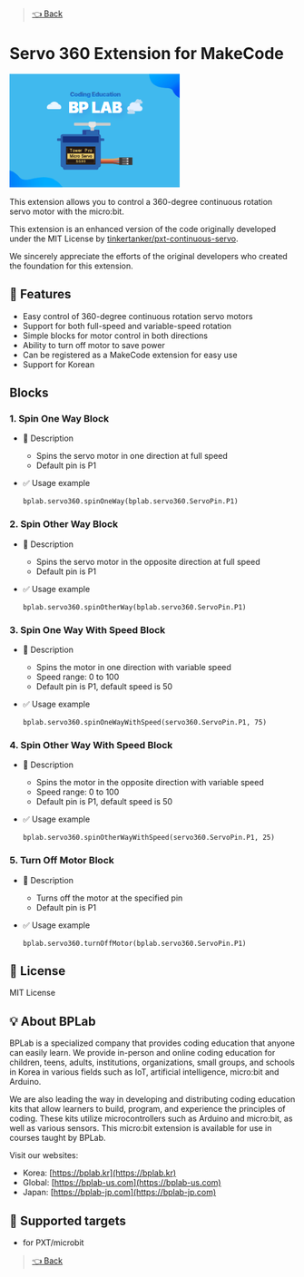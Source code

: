 > [👈 Back](../README.md)

# Servo 360 Extension for MakeCode

![Servo Image](./icon.png)

This extension allows you to control a 360-degree continuous rotation servo motor with the micro:bit.

This extension is an enhanced version of the code originally developed under the MIT License by [tinkertanker/pxt-continuous-servo](https://github.com/tinkertanker/pxt-continuous-servo.git).

We sincerely appreciate the efforts of the original developers who created the foundation for this extension.

## 🚀 Features

- Easy control of 360-degree continuous rotation servo motors
- Support for both full-speed and variable-speed rotation
- Simple blocks for motor control in both directions
- Ability to turn off motor to save power
- Can be registered as a MakeCode extension for easy use
- Support for Korean

## Blocks

### 1. Spin One Way Block

- 🔹 Description

  - Spins the servo motor in one direction at full speed
  - Default pin is P1

- ✅ Usage example

  ```blocks
  bplab.servo360.spinOneWay(bplab.servo360.ServoPin.P1)
  ```

### 2. Spin Other Way Block

- 🔹 Description

  - Spins the servo motor in the opposite direction at full speed
  - Default pin is P1

- ✅ Usage example

  ```blocks
  bplab.servo360.spinOtherWay(bplab.servo360.ServoPin.P1)
  ```

### 3. Spin One Way With Speed Block

- 🔹 Description

  - Spins the motor in one direction with variable speed
  - Speed range: 0 to 100
  - Default pin is P1, default speed is 50

- ✅ Usage example

  ```blocks
  bplab.servo360.spinOneWayWithSpeed(servo360.ServoPin.P1, 75)
  ```

### 4. Spin Other Way With Speed Block

- 🔹 Description

  - Spins the motor in the opposite direction with variable speed
  - Speed range: 0 to 100
  - Default pin is P1, default speed is 50

- ✅ Usage example

  ```blocks
  bplab.servo360.spinOtherWayWithSpeed(servo360.ServoPin.P1, 25)
  ```

### 5. Turn Off Motor Block

- 🔹 Description

  - Turns off the motor at the specified pin
  - Default pin is P1

- ✅ Usage example

  ```blocks
  bplab.servo360.turnOffMotor(bplab.servo360.ServoPin.P1)
  ```

## 📜 License

MIT License

## 💡 About BPLab

BPLab is a specialized company that provides coding education that anyone can easily learn. We provide in-person and online coding education for children, teens, adults, institutions, organizations, small groups, and schools in Korea in various fields such as IoT, artificial intelligence, micro:bit and Arduino.

We are also leading the way in developing and distributing coding education kits that allow learners to build, program, and experience the principles of coding. These kits utilize microcontrollers such as Arduino and micro:bit, as well as various sensors. This micro:bit extension is available for use in courses taught by BPLab.

Visit our websites:

- Korea: [https://bplab.kr](https://bplab.kr)
- Global: [https://bplab-us.com](https://bplab-us.com)
- Japan: [https://bplab-jp.com](https://bplab-jp.com)

## 📍 Supported targets

- for PXT/microbit

<script src="https://makecode.com/gh-pages-embed.js"></script><script>makeCodeRender("{{ site.makecode.home_url }}", "{{ site.github.owner_name }}/{{ site.github.repository_name }}");</script>

> [👈 Back](../README.md)
